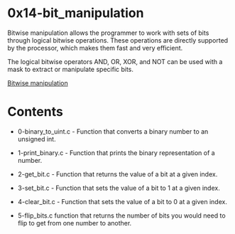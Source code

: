 # 0x14-bit_manipulation

Bitwise manipulation allows the programmer to work with sets of bits through
logical bitwise operations. These operations are directly supported by the
processor, which makes them fast and very efficient.

The logical bitwise operators AND, OR, XOR, and NOT can be used with a mask
to extract or manipulate specific bits.

[Bitwise manipulation](https://isaaccomputerscience.org/concepts/data_numbases_bitwise_manipulation?examBoard=all&stage=all)

# Contents

* 0-binary_to_uint.c - Function that converts a binary number to an unsigned int.
* 1-print_binary.c - Function that prints the binary representation of a number.

* 2-get_bit.c - Function that returns the value of a bit at a given index.

* 3-set_bit.c - Function that sets the value of a bit to 1 at a given index.

* 4-clear_bit.c - Function that sets the value of a bit to 0 at a given index.

* 5-flip_bits.c function that returns the number of bits you would need to flip
                to get from one number to another.
